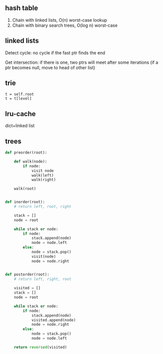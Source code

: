 

## hash table 

1. Chain with linked lists, O(n) worst-case lookup
2. Chain with binary search trees, O(log n) worst-case 

## linked lists 

Detect cycle: no cycle if the fast ptr finds the end 

Get intersection: if there is one, two ptrs will meet after some iterations (if a ptr becomes null, move to head of other list)


## trie 
```
t = self.root 
t = t[level]
```

## lru-cache 

dict+linked list



## trees 

```py
def preorder(root):

    def walk(node):
        if node:
            visit node 
            walk(left)
            walk(right)

    walk(root)


def inorder(root):
    # return left, root, right

    stack = []
    node = root

    while stack or node:
        if node:
            stack.append(node)
            node = node.left 
        else:
            node = stack.pop()
            visit(node)
            node = node.right


def postorder(root):
    # return left, right, root 
    
    visited = []
    stack = []
    node = root 

    while stack or node:
        if node:
            stack.append(node)
            visited.append(node)
            node = node.right
        else:
            node = stack.pop()
            node = node.left

    return reversed(visited)

```



